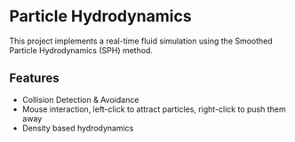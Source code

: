 # Particle Hydrodynamics
This project implements a real-time fluid simulation using the Smoothed Particle Hydrodynamics (SPH) method.

## Features
- Collision Detection & Avoidance
- Mouse interaction, left-click to attract particles, right-click to push them away
- Density based hydrodynamics